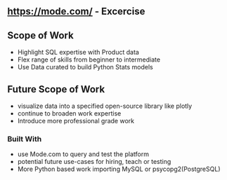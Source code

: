 ## https://mode.com/ - Excercise ##

<!-- ABOUT THE PROJECT -->
## Scope of **Work**
* Highlight SQL expertise with Product data
* Flex range of skills from beginner to intermediate
* Use Data curated to build Python Stats models

## Future Scope of **Work**
* visualize data into a specified open-source library like plotly
* continue to broaden work expertise
* Introduce more professional grade work

### Built With

* use Mode.com to query and test the platform
* potential future use-cases for hiring, teach or testing
* More Python based work importing MySQL or psycopg2(PostgreSQL)
    <!-- - import psycopg2
import sys

con = None

try:

    con = psycopg2.connect(database='testdb', user='postgres',
        password='s$cret')

    cur = con.cursor()
    cur.execute('SELECT version()')

    version = cur.fetchone()[0]
    print(version)

except psycopg2.DatabaseError as e:

    print(f'Error {e}')
    sys.exit(1)

finally:

    if con:
        con.close() -->



<p align="right">(<a href="#readme-top">back to top</a>)</p>
